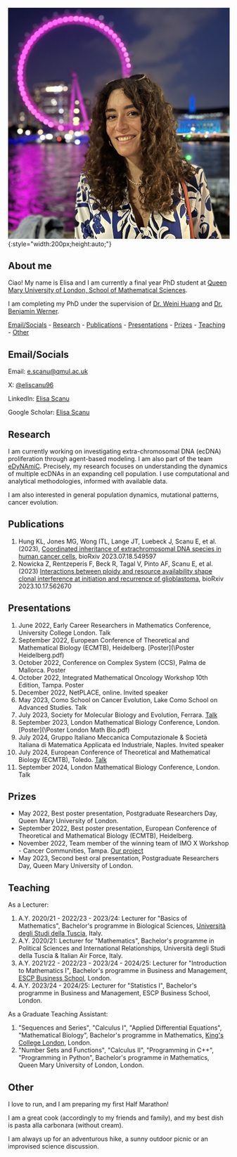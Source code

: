 ![Me](\IMG_9225.jpg){:style="width:200px;height:auto;"}


## About me

Ciao! My name is Elisa and I am currently a final year PhD student at [Queen Mary University of London, School of Mathematical Sciences](https://www.qmul.ac.uk/maths/).

I am completing my PhD under the supervision of [Dr. Weini Huang](https://www.qmul.ac.uk/maths/profiles/huangw.html) and [Dr. Benjamin Werner](https://www.bci.qmul.ac.uk/staff/dr-benjamin-werner/). 

[Email/Socials](#socials) - [Research](#research) - [Publications](#publications) - [Presentations](#presentations) - [Prizes](#prizes) - [Teaching](#teaching) - [Other](#other)

## Email/Socials

Email: [e.scanu@qmul.ac.uk](mailto:e.scanu@qmul.ac.uk)

X: [@eliscanu96](https://x.com/eliscanu96)

LinkedIn: [Elisa Scanu](https://www.linkedin.com/in/elisa-scanu-3534661b8/)

Google Scholar: [Elisa Scanu](https://scholar.google.com/citations?hl=it&user=juEQxZ8AAAAJ)

## Research

I am currently working on investigating extra-chromosomal DNA (ecDNA) proliferation through agent-based modeling. I am also part of the team [eDyNAmiC](https://cancergrandchallenges.org/teams/edynamic). Precisely, my research focuses on understanding the dynamics of multiple ecDNAs in an expanding cell population. I use computational and analytical methodologies, informed with available data.

I am also interested in general population dynamics, mutational patterns, cancer evolution.

## Publications

1. Hung KL, Jones MG, Wong ITL, Lange JT, Luebeck J, Scanu E, et al. (2023), [Coordinated inheritance of extrachromosomal DNA species in human cancer cells](https://www.biorxiv.org/content/10.1101/2023.07.18.549597v1), bioRxiv 2023.07.18.549597
2. Nowicka Z, Rentzeperis F, Beck R, Tagal V, Pinto AF, Scanu E, et al. (2023) [Interactions between ploidy and resource availability shape clonal interference at initiation and recurrence of glioblastoma](https://www.biorxiv.org/content/10.1101/2023.10.17.562670v1), bioRxiv 2023.10.17.562670

## Presentations

1. June 2022, Early Career Researchers in Mathematics Conference, University College London. Talk
2. September 2022, European Conference of Theoretical and Mathematical Biology (ECMTB), Heidelberg. [Poster](\Poster Heidelberg.pdf)
3. October 2022, Conference on Complex System (CCS), Palma de Mallorca. Poster
4. October 2022, Integrated Mathematical Oncology Workshop 10th Edition, Tampa. Poster
5. December 2022, NetPLACE, online. Invited speaker
6. May 2023, Como School on Cancer Evolution, Lake Como School on Advanced Studies. Talk
7. July 2023, Society for Molecular Biology and Evolution, Ferrara. [Talk](\1120_23_Scanu.pdf)
8. September 2023, London Mathematical Biology Conference, London. [Poster](\Poster London Math Bio.pdf)
9. July 2024, Gruppo Italiano Meccanica Computazionale & Società Italiana di Matematica Applicata ed Industriale, Naples. Invited speaker
10. July 2024, European Conference of Theoretical and Mathematical Biology (ECMTB), Toledo. [Talk](\ECMTB2024.pdf)
11. September 2024, London Mathematical Biology Conference, London. Talk

## Prizes

- May 2022, Best poster presentation, Postgraduate Researchers Day, Queen Mary University of London.
- September 2022, Best poster presentation, European Conference of Theoretical and Mathematical Biology (ECMTB), Heidelberg.
- November 2022, Team member of the winning team of IMO X Workshop - Cancer Communities, Tampa. [Our project](https://imoworkshop.org/IMO10/index.html)
- May 2023, Second best oral presentation, Postgraduate Researchers Day, Queen Mary University of London.

## Teaching

As a Lecturer:
1. A.Y. 2020/21 - 2022/23 - 2023/24: Lecturer for "Basics of Mathematics", Bachelor's programme in Biological Sciences, [Università degli Studi della Tuscia](https://www.unitus.it/), Italy.
2. A.Y. 2020/21: Lecturer for "Mathematics", Bachelor's programme in Political Sciences and International Relationships, Università degli Studi della Tuscia & Italian Air Force, Italy.
3. A.Y. 2021/22 - 2022/23 - 2023/24 - 2024/25: Lecturer for "Introduction to Mathematics I", Bachelor's programme in Business and Management, [ESCP Business School](https://www.escp.eu/), London.
4. A.Y. 2023/24 - 2024/25: Lecturer for "Statistics I", Bachelor's programme in Business and Management, ESCP Business School, London.

As a Graduate Teaching Assistant:
1. "Sequences and Series", "Calculus I", "Applied Differential Equations", "Mathematical Biology", Bachelor's programme in Mathematics, [King's College London](https://www.kcl.ac.uk/), London.
2. "Number Sets and Functions", "Calculus II", "Programming in C++", "Programming in Python", Bachelor's programme in Mathematics, Queen Mary University of London, London.

## Other

I love to run, and I am preparing my first Half Marathon! 

I am a great cook (accordingly to my friends and family), and my best dish is pasta alla carbonara (without cream).

I am always up for an adventurous hike, a sunny outdoor picnic or an improvised science discussion.   
